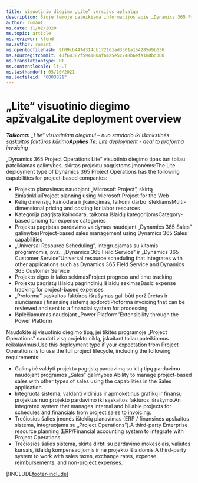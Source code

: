 ```yaml
---
title: Visuotinio diegimo „Lite” versijos apžvalga
description: Šioje temoje pateikiama informacijos apie „Dynamics 365 Project Operations Lite“ visuotinį diegimą.
author: rumant
ms.date: 11/02/2020
ms.topic: article
ms.reviewer: kfend
ms.author: rumant
ms.openlocfilehash: 9f09cb447d314cb172161ad3501a154285d9b636
ms.sourcegitcommit: 40f68387f594180af64a5e5c748b6efa188bd300
ms.translationtype: HT
ms.contentlocale: lt-LT
ms.lasthandoff: 05/10/2021
ms.locfileid: "6003821"
---
```

# <a name="lite-deployment-overview"></a><span data-ttu-id="14cdf-103">„Lite“ visuotinio diegimo apžvalga</span><span class="sxs-lookup"><span data-stu-id="14cdf-103">Lite deployment overview</span></span>

<span data-ttu-id="14cdf-104">_**Taikoma:** „Lite“ visuotiniam diegimui – nuo sandorio iki išankstinės sąskaitos faktūros kūrimo_</span><span class="sxs-lookup"><span data-stu-id="14cdf-104">_**Applies To:** Lite deployment - deal to proforma invoicing_</span></span>

<span data-ttu-id="14cdf-105">„Dynamics 365 Project Operations Lite“ visuotinio diegimo tipas turi toliau pateikiamas galimybes, skirtas projektu pagrįstoms įmonėms:</span><span class="sxs-lookup"><span data-stu-id="14cdf-105">The Lite deployment type of Dynamics 365 Project Operations has the following capabilities for project-based companies:</span></span>

- <span data-ttu-id="14cdf-106">Projekto planavimas naudojant „Microsoft Project“, skirtą žiniatinkliui</span><span class="sxs-lookup"><span data-stu-id="14cdf-106">Project planning using Microsoft Project for the Web</span></span>
- <span data-ttu-id="14cdf-107">Kelių dimensijų kainodara ir įkainojimas, taikomi darbo ištekliams</span><span class="sxs-lookup"><span data-stu-id="14cdf-107">Multi-dimensional pricing and costing for labor resources</span></span>
- <span data-ttu-id="14cdf-108">Kategorija pagrįsta kainodara, taikoma išlaidų kategorijoms</span><span class="sxs-lookup"><span data-stu-id="14cdf-108">Category-based pricing for expense categories</span></span>
- <span data-ttu-id="14cdf-109">Projektu pagrįstas pardavimo valdymas naudojant „Dynamics 365 Sales” galimybes</span><span class="sxs-lookup"><span data-stu-id="14cdf-109">Project-based sales management using Dynamics 365 Sales capabilities</span></span>
- <span data-ttu-id="14cdf-110">„Universal Resource Scheduling”, integruojamas su kitomis programomis, pvz., „Dynamics 365 Field Service” ir „Dynamics 365 Customer Service“</span><span class="sxs-lookup"><span data-stu-id="14cdf-110">Universal resource scheduling that integrates with other applications such as Dynamics 365 Field Service and Dynamics 365 Customer Service</span></span>
- <span data-ttu-id="14cdf-111">Projekto eigos ir laiko sekimas</span><span class="sxs-lookup"><span data-stu-id="14cdf-111">Project progress and time tracking</span></span>
- <span data-ttu-id="14cdf-112">Projektu pagrįstų išlaidų pagrindinių išlaidų sekimas</span><span class="sxs-lookup"><span data-stu-id="14cdf-112">Basic expense tracking for project-based expenses</span></span>
- <span data-ttu-id="14cdf-113">„Proforma” sąskaitos faktūros išrašymas gali būti peržiūrėtas ir siunčiamas į finansinę sistemą apdoroti</span><span class="sxs-lookup"><span data-stu-id="14cdf-113">Proforma invoicing that can be reviewed and sent to a financial system for processing</span></span>
- <span data-ttu-id="14cdf-114">Išplėčiamumas naudojant „Power Platform”</span><span class="sxs-lookup"><span data-stu-id="14cdf-114">Extensibility through the Power Platform</span></span>

<span data-ttu-id="14cdf-115">Naudokite šį visuotinio diegimo tipą, jei tikitės programoje „Project Operations” naudoti visą projekto ciklą, įskaitant toliau pateikiamus reikalavimus.</span><span class="sxs-lookup"><span data-stu-id="14cdf-115">Use this deployment type if your expectation from Project Operations is to use the full project lifecycle, including the following requirements:</span></span>

- <span data-ttu-id="14cdf-116">Galimybė valdyti projektu pagrįstą pardavimą su kitų tipų pardavimu naudojant programos „Sales” galimybes.</span><span class="sxs-lookup"><span data-stu-id="14cdf-116">Ability to manage project-based sales with other types of sales using the capabilities in the Sales application.</span></span>
- <span data-ttu-id="14cdf-117">Integruota sistema, valdanti vidinius ir apmokėtinus grafikų ir finansų projektus nuo projekto pardavimo iki sąskaitos faktūros išrašymo.</span><span class="sxs-lookup"><span data-stu-id="14cdf-117">An integrated system that manages internal and billable projects for schedules and financials from project sales to invoicing.</span></span>
- <span data-ttu-id="14cdf-118">Trečiosios šalies įmonės išteklių planavimas (ERP / finansinės apskaitos sistema, integruojama su „Project Operations”).</span><span class="sxs-lookup"><span data-stu-id="14cdf-118">A third-party Enterprise resource planning (ERP/Financial accounting system to integrate with Project Operations.</span></span>
- <span data-ttu-id="14cdf-119">Trečiosios šalies sistema, skirta dirbti su pardavimo mokesčiais, valiutos kursais, išlaidų kompensacijomis ir ne projekto išlaidomis.</span><span class="sxs-lookup"><span data-stu-id="14cdf-119">A third-party system to work with sales taxes, exchange rates, expense reimbursements, and non-project expenses.</span></span>


[!INCLUDE[footer-include](../includes/footer-banner.md)]